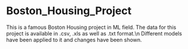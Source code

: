 # Boston_Housing_Project

This is a famous Boston Housing project in ML field.
The data for this project is available in .csv, .xls as well as .txt format.\n
Different models have been applied to it and changes have been shown.
